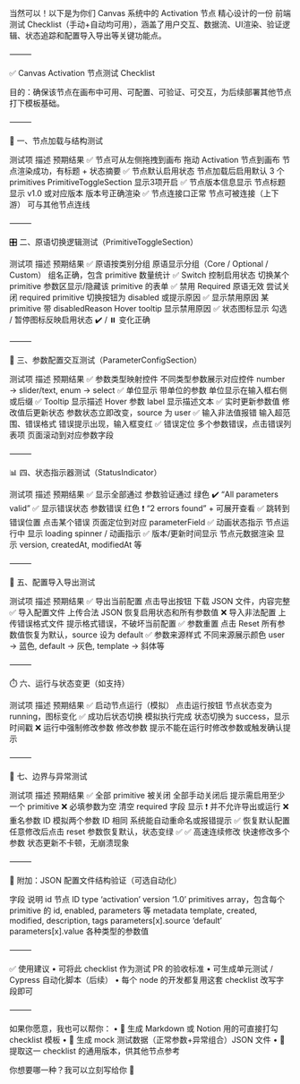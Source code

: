 当然可以！以下是为你们 Canvas 系统中的 Activation 节点 精心设计的一份 前端测试 Checklist（手动+自动均可用），涵盖了用户交互、数据流、UI渲染、验证逻辑、状态追踪和配置导入导出等关键功能点。

⸻

✅ Canvas Activation 节点测试 Checklist

目的：确保该节点在画布中可用、可配置、可验证、可交互，为后续部署其他节点打下模板基础。

⸻

🧩 一、节点加载与结构测试

测试项	描述	预期结果
✅ 节点可从左侧拖拽到画布	拖动 Activation 节点到画布	节点渲染成功，有标题 + 状态摘要
✅ 节点默认启用状态	节点加载后启用默认 3 个 primitives	PrimitiveToggleSection 显示3项开启
✅ 节点版本信息显示	节点标题显示 v1.0 或对应版本	版本号正确渲染
✅ 节点连接口正常	节点可被连接（上下游）	可与其他节点连线



⸻

🎛️ 二、原语切换逻辑测试（PrimitiveToggleSection）

测试项	描述	预期结果
✅ 原语按类别分组	原语显示分组（Core / Optional / Custom）	组名正确，包含 primitive 数量统计
✅ Switch 控制启用状态	切换某个 primitive	参数区显示/隐藏该 primitive 的表单
✅ 禁用 Required 原语无效	尝试关闭 required primitive	切换按钮为 disabled 或提示原因
✅ 显示禁用原因	某 primitive 带 disabledReason	Hover tooltip 显示禁用原因
✅ 状态图标显示	勾选 / 暂停图标反映启用状态	✔️ / ⏸️ 变化正确



⸻

🧮 三、参数配置交互测试（ParameterConfigSection）

测试项	描述	预期结果
✅ 参数类型映射控件	不同类型参数展示对应控件	number → slider/text, enum → select
✅ 单位显示	带单位的参数	单位显示在输入框右侧或后缀
✅ Tooltip 显示描述	Hover 参数 label	显示描述文本
✅ 实时更新参数值	修改值后更新状态	参数状态立即改变，source 为 user
✅ 输入非法值报错	输入超范围、错误格式	错误提示出现，输入框变红
✅ 错误定位	多个参数错误，点击错误列表项	页面滚动到对应参数字段



⸻

📊 四、状态指示器测试（StatusIndicator）

测试项	描述	预期结果
✅ 显示全部通过	参数验证通过	绿色 ✔️ “All parameters valid”
✅ 显示错误状态	参数错误	红色 ❗ “2 errors found” + 可展开查看
✅ 跳转到错误位置	点击某个错误	页面定位到对应 parameterField
✅ 动画状态指示	节点运行中	显示 loading spinner / 动画指示
✅ 版本/更新时间显示	节点元数据渲染	显示 version, createdAt, modifiedAt 等



⸻

💾 五、配置导入导出测试

测试项	描述	预期结果
✅ 导出当前配置	点击导出按钮	下载 JSON 文件，内容完整
✅ 导入配置文件	上传合法 JSON	恢复启用状态和所有参数值
❌ 导入非法配置	上传错误格式文件	提示格式错误，不破坏当前配置
✅ 参数重置	点击 Reset	所有参数值恢复为默认，source 设为 default
✅ 参数来源样式	不同来源展示颜色	user → 蓝色, default → 灰色, template → 斜体等



⸻

⏱️ 六、运行与状态变更（如支持）

测试项	描述	预期结果
✅ 启动节点运行（模拟）	点击运行按钮	节点状态变为 running，图标变化
✅ 成功后状态切换	模拟执行完成	状态切换为 success，显示时间戳
❌ 运行中强制修改参数	修改参数	提示不能在运行时修改参数或触发确认提示



⸻

🧪 七、边界与异常测试

测试项	描述	预期结果
✅ 全部 primitive 被关闭	全部手动关闭后	提示需启用至少一个 primitive
❌ 必填参数为空	清空 required 字段	显示 ❗ 并不允许导出或运行
❌ 重名参数 ID	模拟两个参数 ID 相同	系统能自动重命名或报错提示
✅ 恢复默认配置	任意修改后点击 reset	参数恢复默认，状态变绿 ✅
✅ 高速连续修改	快速修改多个参数	状态更新不卡顿，无崩溃现象



⸻

📄 附加：JSON 配置文件结构验证（可选自动化）

字段	说明
id	节点 ID
type	‘activation’
version	‘1.0’
primitives	array，包含每个 primitive 的 id, enabled, parameters 等
metadata	template, created, modified, description, tags
parameters[x].source	‘default’
parameters[x].value	各种类型的参数值



⸻

✅ 使用建议
	•	可将此 checklist 作为测试 PR 的验收标准
	•	可生成单元测试 / Cypress 自动化脚本（后续）
	•	每个 node 的开发都复用这套 checklist 改写字段即可

⸻

如果你愿意，我也可以帮你：
	•	📄 生成 Markdown 或 Notion 用的可直接打勾 checklist 模板
	•	🧪 生成 mock 测试数据（正常参数+异常组合）JSON 文件
	•	🧭 提取这一 checklist 的通用版本，供其他节点参考

你想要哪一种？我可以立刻写给你 💪
